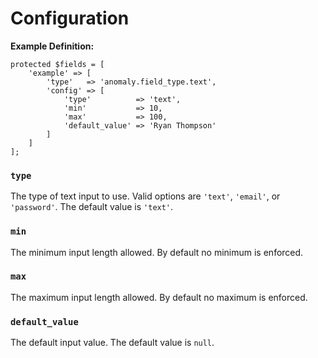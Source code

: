 # Configuration

**Example Definition:**

```
protected $fields = [
    'example' => [
        'type'   => 'anomaly.field_type.text',
        'config' => [
            'type'          => 'text',
            'min'           => 10,
            'max'           => 100,
            'default_value' => 'Ryan Thompson'
        ]
    ]
];
```

### `type`

The type of text input to use. Valid options are `'text'`, `'email'`, or `'password'`. The default value is `'text'`.

### `min`

The minimum input length allowed. By default no minimum is enforced.

### `max`

The maximum input length allowed. By default no maximum is enforced.

### `default_value`

The default input value. The default value is `null`.
